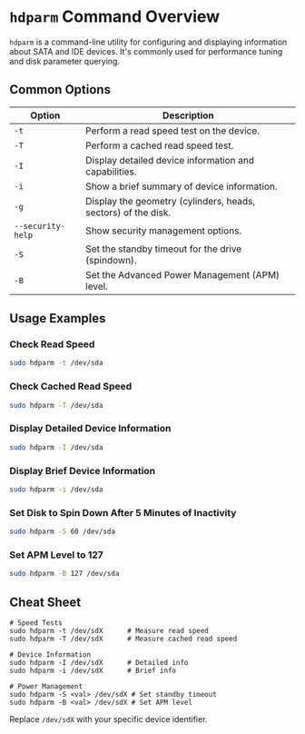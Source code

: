 # `hdparm` Command Overview

`hdparm` is a command-line utility for configuring and displaying information about SATA and IDE devices. It's commonly used for performance tuning and disk parameter querying.

## Common Options

| Option      | Description                                                   |
|-------------|---------------------------------------------------------------|
| `-t`        | Perform a read speed test on the device.                      |
| `-T`        | Perform a cached read speed test.                             |
| `-I`        | Display detailed device information and capabilities.         |
| `-i`        | Show a brief summary of device information.                   |
| `-g`        | Display the geometry (cylinders, heads, sectors) of the disk. |
| `--security-help` | Show security management options.                           |
| `-S`        | Set the standby timeout for the drive (spindown).             |
| `-B`        | Set the Advanced Power Management (APM) level.                |

## Usage Examples

### Check Read Speed
```bash
sudo hdparm -t /dev/sda
```

### Check Cached Read Speed
```bash
sudo hdparm -T /dev/sda
```

### Display Detailed Device Information
```bash
sudo hdparm -I /dev/sda
```

### Display Brief Device Information
```bash
sudo hdparm -i /dev/sda
```

### Set Disk to Spin Down After 5 Minutes of Inactivity
```bash
sudo hdparm -S 60 /dev/sda
```

### Set APM Level to 127
```bash
sudo hdparm -B 127 /dev/sda
```

## Cheat Sheet

```plaintext
# Speed Tests
sudo hdparm -t /dev/sdX      # Measure read speed
sudo hdparm -T /dev/sdX      # Measure cached read speed

# Device Information
sudo hdparm -I /dev/sdX      # Detailed info
sudo hdparm -i /dev/sdX      # Brief info

# Power Management
sudo hdparm -S <val> /dev/sdX # Set standby timeout
sudo hdparm -B <val> /dev/sdX # Set APM level
```

Replace `/dev/sdX` with your specific device identifier.
